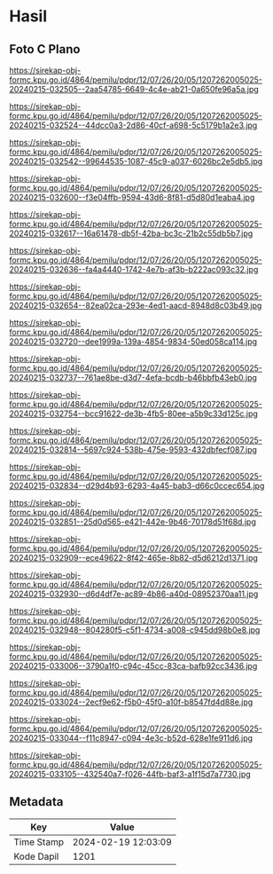 # Hasil

## Foto C Plano

https://sirekap-obj-formc.kpu.go.id/4864/pemilu/pdpr/12/07/26/20/05/1207262005025-20240215-032505--2aa54785-6649-4c4e-ab21-0a650fe96a5a.jpg

https://sirekap-obj-formc.kpu.go.id/4864/pemilu/pdpr/12/07/26/20/05/1207262005025-20240215-032524--44dcc0a3-2d86-40cf-a698-5c5179b1a2e3.jpg

https://sirekap-obj-formc.kpu.go.id/4864/pemilu/pdpr/12/07/26/20/05/1207262005025-20240215-032542--99644535-1087-45c9-a037-6026bc2e5db5.jpg

https://sirekap-obj-formc.kpu.go.id/4864/pemilu/pdpr/12/07/26/20/05/1207262005025-20240215-032600--f3e04ffb-9594-43d6-8f81-d5d80d1eaba4.jpg

https://sirekap-obj-formc.kpu.go.id/4864/pemilu/pdpr/12/07/26/20/05/1207262005025-20240215-032617--16a61478-db5f-42ba-bc3c-21b2c55db5b7.jpg

https://sirekap-obj-formc.kpu.go.id/4864/pemilu/pdpr/12/07/26/20/05/1207262005025-20240215-032636--fa4a4440-1742-4e7b-af3b-b222ac093c32.jpg

https://sirekap-obj-formc.kpu.go.id/4864/pemilu/pdpr/12/07/26/20/05/1207262005025-20240215-032654--82ea02ca-293e-4ed1-aacd-8948d8c03b49.jpg

https://sirekap-obj-formc.kpu.go.id/4864/pemilu/pdpr/12/07/26/20/05/1207262005025-20240215-032720--dee1999a-139a-4854-9834-50ed058ca114.jpg

https://sirekap-obj-formc.kpu.go.id/4864/pemilu/pdpr/12/07/26/20/05/1207262005025-20240215-032737--761ae8be-d3d7-4efa-bcdb-b46bbfb43eb0.jpg

https://sirekap-obj-formc.kpu.go.id/4864/pemilu/pdpr/12/07/26/20/05/1207262005025-20240215-032754--bcc91622-de3b-4fb5-80ee-a5b9c33d125c.jpg

https://sirekap-obj-formc.kpu.go.id/4864/pemilu/pdpr/12/07/26/20/05/1207262005025-20240215-032814--5697c924-538b-475e-9593-432dbfecf087.jpg

https://sirekap-obj-formc.kpu.go.id/4864/pemilu/pdpr/12/07/26/20/05/1207262005025-20240215-032834--d29d4b93-6293-4a45-bab3-d66c0ccec654.jpg

https://sirekap-obj-formc.kpu.go.id/4864/pemilu/pdpr/12/07/26/20/05/1207262005025-20240215-032851--25d0d565-e421-442e-9b46-70178d51f68d.jpg

https://sirekap-obj-formc.kpu.go.id/4864/pemilu/pdpr/12/07/26/20/05/1207262005025-20240215-032909--ece49622-8f42-465e-8b82-d5d6212d1371.jpg

https://sirekap-obj-formc.kpu.go.id/4864/pemilu/pdpr/12/07/26/20/05/1207262005025-20240215-032930--d6d4df7e-ac89-4b86-a40d-08952370aa11.jpg

https://sirekap-obj-formc.kpu.go.id/4864/pemilu/pdpr/12/07/26/20/05/1207262005025-20240215-032948--804280f5-c5f1-4734-a008-c945dd98b0e8.jpg

https://sirekap-obj-formc.kpu.go.id/4864/pemilu/pdpr/12/07/26/20/05/1207262005025-20240215-033006--3790a1f0-c94c-45cc-83ca-bafb92cc3436.jpg

https://sirekap-obj-formc.kpu.go.id/4864/pemilu/pdpr/12/07/26/20/05/1207262005025-20240215-033024--2ecf9e62-f5b0-45f0-a10f-b8547fd4d88e.jpg

https://sirekap-obj-formc.kpu.go.id/4864/pemilu/pdpr/12/07/26/20/05/1207262005025-20240215-033044--f11c8947-c094-4e3c-b52d-628e1fe911d6.jpg

https://sirekap-obj-formc.kpu.go.id/4864/pemilu/pdpr/12/07/26/20/05/1207262005025-20240215-033105--432540a7-f026-44fb-baf3-a1f15d7a7730.jpg


## Metadata

| Key        | Value               |
| ---------- | ------------------- |
| Time Stamp | 2024-02-19 12:03:09 |
| Kode Dapil | 1201                |



